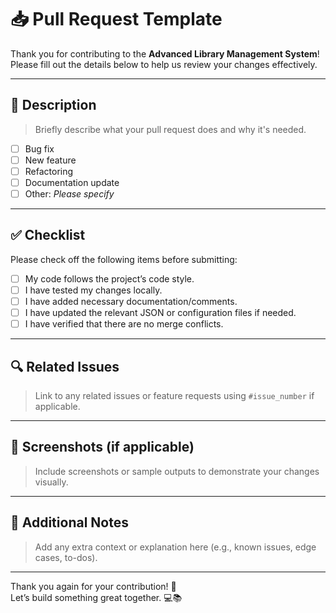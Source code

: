 # 📥 Pull Request Template

Thank you for contributing to the **Advanced Library Management System**!  
Please fill out the details below to help us review your changes effectively.

---

## 📄 Description

> Briefly describe what your pull request does and why it's needed.

- [ ] Bug fix
- [ ] New feature
- [ ] Refactoring
- [ ] Documentation update
- [ ] Other: _Please specify_

---

## ✅ Checklist

Please check off the following items before submitting:

- [ ] My code follows the project’s code style.
- [ ] I have tested my changes locally.
- [ ] I have added necessary documentation/comments.
- [ ] I have updated the relevant JSON or configuration files if needed.
- [ ] I have verified that there are no merge conflicts.

---

## 🔍 Related Issues

> Link to any related issues or feature requests using `#issue_number` if applicable.

---

## 📸 Screenshots (if applicable)

> Include screenshots or sample outputs to demonstrate your changes visually.

---

## 💬 Additional Notes

> Add any extra context or explanation here (e.g., known issues, edge cases, to-dos).

---

Thank you again for your contribution! 🎉  
Let’s build something great together. 💻📚
